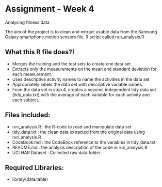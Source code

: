 # Assignment - Week 4
Analysing fitness data

The aim of the project is to clean and extract usable data from the Samsung Galaxy smartphone motion sensors file. R script called run_analysis.R

## What this R file does?!
* Merges the training and the test sets to create one data set.
* Extracts only the measurements on the mean and standard deviation for each measurement.
* Uses descriptive activity names to name the activities in the data set
* Appropriately labels the data set with descriptive variable names.
* From the data set in step 4, creates a second, independent tidy data set (tidy_data.txt) with the average of each variable for each activity and each subject.

## Files included:
* run_analysis.R : the R-code to read and manipulate data set
* tidy_data.txt : the clean data extracted from the original data using run_analysis.R
* CodeBook.md : the CodeBook reference to the variables in tidy_data.txt
* README.md : the analysis description of the code in run_analysis.R
* UCI HAR Dataset : Collected raw data folder

## Required Libraries:

* library(data.table)
